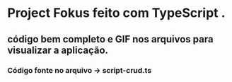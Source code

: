 # Project Fokus feito com TypeScript .

## código bem completo e GIF nos arquivos para visualizar a aplicação.

### Código fonte no arquivo -> script-crud.ts
